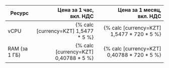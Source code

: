
| Ресурс        | Цена за 1 час,<br>вкл. НДС                         | Цена за 1 месяц,<br>вкл. НДС |
|---------------|---------------------------------------------------:|-----------------------------:|
| vCPU     | {% calc [currency=KZT] 1,5477 * 5 %} | {% calc [currency=KZT] 1,5477 * 720 * 5 %} |
| RAM (за 1 ГБ) | {% calc [currency=KZT] 0,40788 * 5 %}  | {% calc [currency=KZT] 0,40788 * 720 * 5 %}  |


